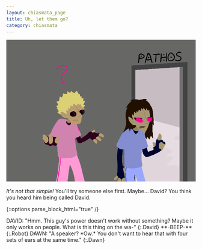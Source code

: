 ```yaml
---
layout: chiasmata_page
title: Uh, let them go?
category: chiasmata
---
```


![147](/chiasmata/images/narrative/146.png)

*It's not that simple!* You'll try someone else first. Maybe... David? You think you heard him being called David.

{::options parse_block_html="true" /}
<div class="dialogue">
DAVID: "<span class="Anders">Hmm. This guy's power doesn't work without something? Maybe it only works on people. What is this thing on the wa-</span>" 
{:.David}
**-BEEP-** 
{:.Robot}
DAWN: "<span class="Anders">A speaker? *Ow.* You don't want to hear that with four sets of ears at the same time.</span>" 
{:.Dawn}
</div>